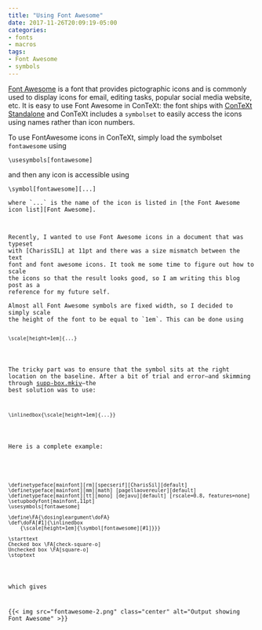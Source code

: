 ```yaml
---
title: "Using Font Awesome"
date: 2017-11-26T20:09:19-05:00
categories:
- fonts
- macros
tags:
- Font Awesome
- symbols
---
```


[Font Awesome] is a font that provides pictographic icons and is commonly used
to display icons for email, editing tasks, popular social media website, etc.
It is easy to use Font Awesome in ConTeXt: the font ships with [ConTeXt
Standalone] and ConTeXt includes a `symbolset` to easily access the icons
using names rather than icon numbers. 

To use FontAwesome icons in ConTeXt, simply load the symbolset `fontawesome`
using

<pre><code><span class="Identifier">\usesymbols</span><span class="Delimiter">[</span><span class="Type">fontawesome</span><span class="Delimiter">]</span></code></pre>

and then any icon is accessible using

<pre><code><span class="Statement">\symbol</span><span class="Delimiter">[</span>fontawesome<span class="Delimiter">][</span>...<span class="Delimiter">]</span>

where `...` is the name of the icon is listed in [the Font Awesome icon list][Font Awesome].

<!--more-->

Recently, I wanted to use Font Awesome icons in a document that was typeset
with [CharisSIL] at 11pt and there was a size mismatch between the text
font and font awesome icons. It took me some time to figure out how to scale
the icons so that the result looks good, so I am writing this blog post as a
reference for my future self. 

Almost all Font Awesome symbols are fixed width, so I decided to simply scale
the height of the font to be equal to `1em`. This can be done using

<pre><code><span class="Statement">\scale</span><span class="Delimiter">[</span>height=<span class="Number">1em</span><span class="Delimiter">]{</span>...<span class="Delimiter">}</span>
</code></pre>

The tricky part was to ensure that the symbol sits at the right location on
the baseline. After a bit of trial and error—and skimming through
[supp-box.mkiv]—the best solution was to use:

<pre><code><span class="Statement">\inlinedbox</span><span class="Delimiter">{</span><span class="Statement">\scale</span><span class="Delimiter">[</span>height=<span class="Number">1em</span><span class="Delimiter">]{</span>...<span class="Delimiter">}}</span>
</code></pre>

Here is a complete example:

<!--
\definetypeface[mainfont][rm][specserif][CharisSil][default]
\definetypeface[mainfont][mm][math] [pagellaovereuler][default]
\definetypeface[mainfont][tt][mono] [dejavu][default] [rscale=0.8, features=none]
\setupbodyfont[mainfont,11pt]
\usesymbols[fontawesome]

\define\FA{\dosingleargument\doFA}
\def\doFA[#1]{\inlinedbox
    {\scale[height=1em]{\symbol[fontawesome][#1]}}}

\starttext
Checked box \FA[check-square-o] 
Unchecked box \FA[square-o]
\stoptext
-->

<pre><code><span class="Identifier">\definetypeface</span><span class="Delimiter">[</span><span class="Type">mainfont</span><span class="Delimiter">][</span><span class="Type">rm</span><span class="Delimiter">][</span><span class="Type">specserif</span><span class="Delimiter">][</span><span class="Type">CharisSil</span><span class="Delimiter">][</span><span class="Type">default</span><span class="Delimiter">]</span>
<span class="Identifier">\definetypeface</span><span class="Delimiter">[</span><span class="Type">mainfont</span><span class="Delimiter">][</span><span class="Type">mm</span><span class="Delimiter">][</span><span class="Type">math</span><span class="Delimiter">] [</span><span class="Type">pagellaovereuler</span><span class="Delimiter">][</span><span class="Type">default</span><span class="Delimiter">]</span>
<span class="Identifier">\definetypeface</span><span class="Delimiter">[</span><span class="Type">mainfont</span><span class="Delimiter">][</span><span class="Type">tt</span><span class="Delimiter">][</span><span class="Type">mono</span><span class="Delimiter">] [</span><span class="Type">dejavu</span><span class="Delimiter">][</span><span class="Type">default</span><span class="Delimiter">] [</span><span class="Type">rscale=0.8, features=none</span><span class="Delimiter">]</span>
<span class="Identifier">\setupbodyfont</span><span class="Delimiter">[</span><span class="Type">mainfont,11pt</span><span class="Delimiter">]</span>
<span class="Identifier">\usesymbols</span><span class="Delimiter">[</span><span class="Type">fontawesome</span><span class="Delimiter">]</span>

<span class="Identifier">\define</span><span class="Statement">\FA</span><span class="Delimiter">{</span><span class="Statement">\dosingleargument\doFA</span><span class="Delimiter">}</span>
<span class="Character">\def</span><span class="Statement">\doFA</span><span class="Delimiter">[</span>#1<span class="Delimiter">]{</span><span class="Statement">\inlinedbox</span>
    <span class="Delimiter">{</span><span class="Statement">\scale</span><span class="Delimiter">[</span>height=<span class="Number">1em</span><span class="Delimiter">]{</span><span class="Statement">\symbol</span><span class="Delimiter">[</span>fontawesome<span class="Delimiter">][</span>#1<span class="Delimiter">]}}}</span>

<span class="PreProc">\starttext</span>
Checked box <span class="Statement">\FA</span><span class="Delimiter">[</span>check-square-o<span class="Delimiter">]</span>
Unchecked box <span class="Statement">\FA</span><span class="Delimiter">[</span>square-o<span class="Delimiter">]</span>
<span class="PreProc">\stoptext</span>
</code></pre>

which gives

{{< img src="fontawesome-2.png" class="center" alt="Output showing Font Awesome" >}}


[CharisSIL]: https://software.sil.org/charis/

[Font Awesome]: http://fontawesome.io/icons/
[ConTeXt Standalone]: http://wiki.contextgarden.net/ConTeXt_Standalone
[supp-box.mkiv]:
https://github.com/contextgarden/context-mirror/blob/beta/tex/context/base/mkiv/supp-box.mkiv#L1515
